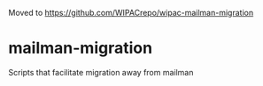 Moved to https://github.com/WIPACrepo/wipac-mailman-migration

# mailman-migration
Scripts that facilitate migration away from mailman
